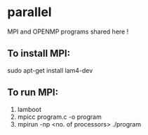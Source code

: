 # parallel
MPI and OPENMP programs shared here !

## To install MPI:

sudo apt-get install lam4-dev

## To run MPI:

1. lamboot
2. mpicc program.c -o program
3. mpirun -np <no. of processors> ./program

